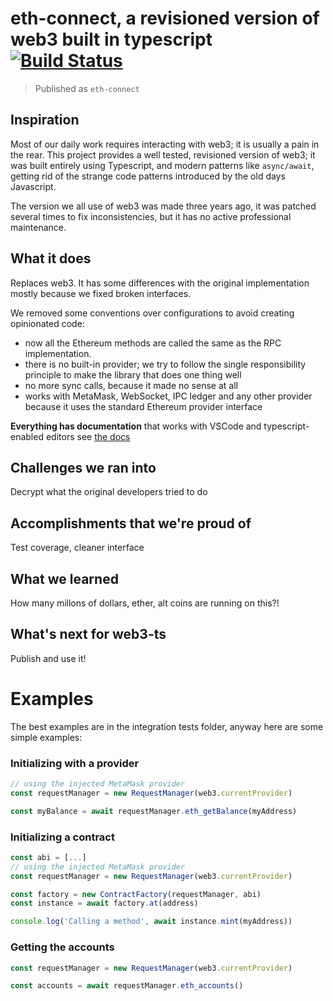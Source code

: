 # eth-connect, a revisioned version of web3 built in typescript [![Build Status](https://travis-ci.org/decentraland/web3-ts.svg?branch=master)](https://travis-ci.org/decentraland/web3-ts)

> Published as `eth-connect`

## Inspiration

Most of our daily work requires interacting with web3; it is usually a pain in the rear. This project provides a well tested, revisioned version of web3; it was built entirely using Typescript, and modern patterns like `async/await`, getting rid of the strange code patterns introduced by the old days Javascript.

The version we all use of web3 was made three years ago, it was patched several times to fix inconsistencies, but it has no active professional maintenance.

## What it does

Replaces web3. It has some differences with the original implementation mostly because we fixed broken interfaces.

We removed some conventions over configurations to avoid creating opinionated code:

* now all the Ethereum methods are called the same as the RPC implementation.
* there is no built-in provider; we try to follow the single responsibility principle to make the library that does one thing well
* no more sync calls, because it made no sense at all
* works with MetaMask, WebSocket, IPC ledger and any other provider because it uses the standard Ethereum provider interface

**Everything has documentation** that works with VSCode and typescript-enabled editors see [the docs](src/RequestManager.ts)

## Challenges we ran into

Decrypt what the original developers tried to do

## Accomplishments that we're proud of

Test coverage, cleaner interface

## What we learned

How many millons of dollars, ether, alt coins are running on this?!

## What's next for web3-ts

Publish and use it!

# Examples

The best examples are in the integration tests folder, anyway here are some simple examples:

### Initializing with a provider

```ts
// using the injected MetaMask provider
const requestManager = new RequestManager(web3.currentProvider)

const myBalance = await requestManager.eth_getBalance(myAddress)
```

### Initializing a contract

```ts
const abi = [...]
// using the injected MetaMask provider
const requestManager = new RequestManager(web3.currentProvider)

const factory = new ContractFactory(requestManager, abi)
const instance = await factory.at(address)

console.log('Calling a method', await instance.mint(myAddress))
```

### Getting the accounts

```ts
const requestManager = new RequestManager(web3.currentProvider)

const accounts = await requestManager.eth_accounts()
```
